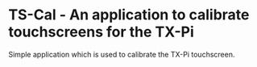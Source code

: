 # TS-Cal - An application to calibrate touchscreens for the TX-Pi

Simple application which is used to calibrate the TX-Pi touchscreen.
